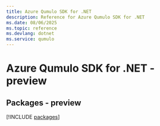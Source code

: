 ```yaml
---
title: Azure Qumulo SDK for .NET
description: Reference for Azure Qumulo SDK for .NET
ms.date: 08/06/2025
ms.topic: reference
ms.devlang: dotnet
ms.service: qumulo
---
```

# Azure Qumulo SDK for .NET - preview
## Packages - preview
[!INCLUDE [packages](qumulo-index.md)]